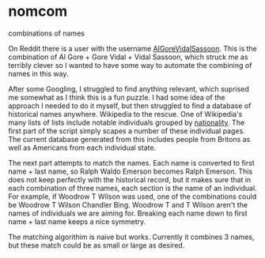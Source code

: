 nomcom
======

combinations of names

On Reddit there is a user with the username [AlGoreVidalSassoon](http://reddit.com/r/AlGoreVidalSassoon). This is the combination of Al Gore + Gore Vidal + Vidal Sassoon, which struck me as terribly clever so I wanted to have some way to automate the combining of names in this way.

After some Googling, I struggled to find anything relevant, which suprised me somewhat as I think this is a fun puzzle. I had some idea of the approach I needed to do it myself, but then struggled to find a database of historical names anywhere. Wikipedia to the rescue. One of Wikipedia's many lists of lists include notable individuals grouped by [nationality](http://en.wikipedia.org/wiki/Lists_of_people_by_nationality). The first part of the script simply scapes a number of these individual pages. The current database generated from this includes people from Britons as well as Americans from each individual state. 

The next part attempts to match the names. Each name is converted to first name + last name, so Ralph Waldo Emerson becomes Ralph Emerson. This does not keep perfectly with the historical record, but it makes sure that in each combination of three names, each section is the name of an individual. For example, if Woodrow T Wilson was used, one of the combinations could be Woodrow T Wilson Chandler Bing. Woodrow T and T Wilson aren't the names of individuals we are aiming for. Breaking each name down to first name + last name keeps a nice symmetry.

The matching algorithim is naive but works. Currently it combines 3 names, but these match could be as small or large as desired.
